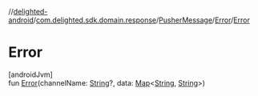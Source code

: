 //[delighted-android](../../../../index.md)/[com.delighted.sdk.domain.response](../../index.md)/[PusherMessage](../index.md)/[Error](index.md)/[Error](-error.md)

# Error

[androidJvm]\
fun [Error](-error.md)(channelName: [String](https://kotlinlang.org/api/latest/jvm/stdlib/kotlin/-string/index.html)?, data: [Map](https://kotlinlang.org/api/latest/jvm/stdlib/kotlin.collections/-map/index.html)&lt;[String](https://kotlinlang.org/api/latest/jvm/stdlib/kotlin/-string/index.html), [String](https://kotlinlang.org/api/latest/jvm/stdlib/kotlin/-string/index.html)&gt;)
